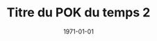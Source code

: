 ---
layout: layout/pok.njk

title: "Titre du POK du temps 2"
authors:
  - BELAAZIZ Khaoula

date: 1971-01-01

tags: 
  - "temps 2"

résumé: Un POK traitant d'un sujet.
---